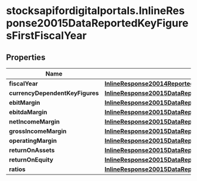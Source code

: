 # stocksapifordigitalportals.InlineResponse20015DataReportedKeyFiguresFirstFiscalYear

## Properties

Name | Type | Description | Notes
------------ | ------------- | ------------- | -------------
**fiscalYear** | [**InlineResponse20014ReportedKeyFiguresFirstFiscalYearFiscalYear**](InlineResponse20014ReportedKeyFiguresFirstFiscalYearFiscalYear.md) |  | [optional] 
**currencyDependentKeyFigures** | [**InlineResponse20015DataReportedKeyFiguresFirstFiscalYearCurrencyDependentKeyFigures**](InlineResponse20015DataReportedKeyFiguresFirstFiscalYearCurrencyDependentKeyFigures.md) |  | [optional] 
**ebitMargin** | [**InlineResponse20015DataReportedKeyFiguresFirstFiscalYearEbitMargin**](InlineResponse20015DataReportedKeyFiguresFirstFiscalYearEbitMargin.md) |  | [optional] 
**ebitdaMargin** | [**InlineResponse20015DataReportedKeyFiguresFirstFiscalYearEbitdaMargin**](InlineResponse20015DataReportedKeyFiguresFirstFiscalYearEbitdaMargin.md) |  | [optional] 
**netIncomeMargin** | [**InlineResponse20015DataReportedKeyFiguresFirstFiscalYearNetIncomeMargin**](InlineResponse20015DataReportedKeyFiguresFirstFiscalYearNetIncomeMargin.md) |  | [optional] 
**grossIncomeMargin** | [**InlineResponse20015DataReportedKeyFiguresFirstFiscalYearGrossIncomeMargin**](InlineResponse20015DataReportedKeyFiguresFirstFiscalYearGrossIncomeMargin.md) |  | [optional] 
**operatingMargin** | [**InlineResponse20015DataReportedKeyFiguresFirstFiscalYearOperatingMargin**](InlineResponse20015DataReportedKeyFiguresFirstFiscalYearOperatingMargin.md) |  | [optional] 
**returnOnAssets** | [**InlineResponse20015DataReportedKeyFiguresFirstFiscalYearReturnOnAssets**](InlineResponse20015DataReportedKeyFiguresFirstFiscalYearReturnOnAssets.md) |  | [optional] 
**returnOnEquity** | [**InlineResponse20015DataReportedKeyFiguresFirstFiscalYearReturnOnEquity**](InlineResponse20015DataReportedKeyFiguresFirstFiscalYearReturnOnEquity.md) |  | [optional] 
**ratios** | [**InlineResponse20015DataReportedKeyFiguresFirstFiscalYearRatios**](InlineResponse20015DataReportedKeyFiguresFirstFiscalYearRatios.md) |  | [optional] 



